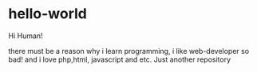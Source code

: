 # hello-world

Hi Human!

there must be a reason why i learn programming, i like web-developer so bad! and i love php,html, javascript and etc.
Just another repository
